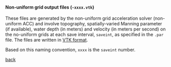 #### Non-uniform grid output files (`-xxxx.vtk`)

These files are generated by the non-uniform grid acceleration solver (non-uniform ACC) and involve topography, spatially-varied Manning parameter (if available), 
water depth (in meters) and velocity (in meters per second) on the no-uniform grids at each save interval, `saveint`, as specified in the `.par` file.
The files are written in [VTK format](https://vtk.org/wp-content/uploads/2015/04/file-formats.pdf).

Based on this naming convention, `xxxx` is the `saveint` number. 


[back](/Merewether3.md)
